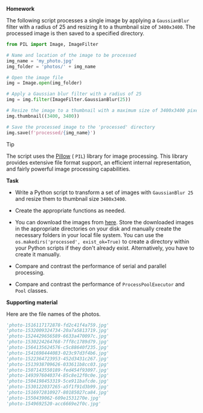 **Homework**

The following script processes a single image by applying a `GaussianBlur` filter with a radius of 25 and resizing it to a thumbnail size of `3400x3400`. The processed image is then saved to a specified directory. 

```python
from PIL import Image, ImageFilter

# Name and location of the image to be processed
img_name = 'my_photo.jpg'
img_folder = 'photos/' + img_name

# Open the image file
img = Image.open(img_folder)

# Apply a Gaussian blur filter with a radius of 25
img = img.filter(ImageFilter.GaussianBlur(25))

# Resize the image to a thumbnail with a maximum size of 3400x3400 pixels
img.thumbnail((3400, 3400))

# Save the processed image to the 'processed' directory
img.save(f'processed/{img_name}')
```

> [!TIP]
>
> The script uses the [Pillow](https://pillow.readthedocs.io/en/stable/) ( `PIL`) library for image processing. This library provides extensive file format support, an efficient internal representation, and fairly powerful image processing capabilities.

**Task**

* Write a Python script to transform a set of images with `GaussianBlur 25` and resize them to thumbnail size `3400x3400`.

* Create the appropriate functions as needed.

* You can download the images from [here](https://www.dropbox.com/scl/fo/pfh3d3dcxdk8ivtext6oj/AMCTNa09cqw3P3ykxYFjzag?rlkey=pmb46i6a5amxk0m0uulgu8yju&dl=0). Store the downloaded images in the appropriate directories on your disk and manually create the necessary folders in your local file system. You can use the `os.makedirs('processed', exist_ok=True)` to create a directory within your Python scripts if they don't already exist. Alternatively, you have to create it manually.
* Compare and contrast the performance of serial and parallel processing.
* Compare and contrast the performance of  `ProcessPoolExecutor` and `Pool` classes.

**Supporting material**

Here are the file names of the photos.

```python
'photo-1516117172878-fd2c41f4a759.jpg'
'photo-1532009324734-20a7a5813719.jpg'
'photo-1524429656589-6633a470097c.jpg'
'photo-1530224264768-7ff8c1789d79.jpg'
'photo-1564135624576-c5c88640f235.jpg'
'photo-1541698444083-023c97d3f4b6.jpg'
'photo-1522364723953-452d3431c267.jpg'
'photo-1513938709626-033611b8cc03.jpg'
'photo-1507143550189-fed454f93097.jpg'
'photo-1493976040374-85c8e12f0c0e.jpg'
'photo-1504198453319-5ce911bafcde.jpg'
'photo-1530122037265-a5f1f91d3b99.jpg'
'photo-1516972810927-80185027ca84.jpg'
'photo-1550439062-609e1531270e.jpg'
'photo-1549692520-acc6669e2f0c.jpg'
```

